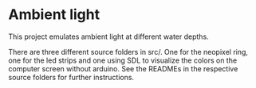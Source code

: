 # Ambient light

This project emulates ambient light at different water depths.

There are three different source folders in src/. One for the neopixel ring, one for the led strips and one using SDL to visualize the colors on the computer screen without arduino.
See the READMEs in the respective source folders for further instructions.
